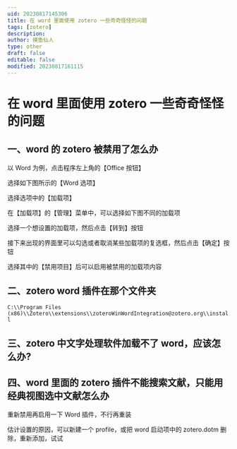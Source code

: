 ```yaml
---
uid: 20230817145306
title: 在 word 里面使用 zotero 一些奇奇怪怪的问题
tags: [zotero]
description: 
author: 摸鱼仙人
type: other
draft: false
editable: false
modified: 20230817161115
---
```


# 在 word 里面使用 zotero 一些奇奇怪怪的问题

## 一、word 的 zotero 被禁用了怎么办

以 Word 为例，点击程序左上角的【Office 按钮】

选择如下图所示的【Word 选项】

选择选项中的【加载项】

在【加载项】的【管理】菜单中，可以选择如下图不同的加载项

选择一个想设置的加载项，然后点击【转到】按钮

接下来出现的界面里可以勾选或者取消某些加载项的复选框，然后点击【确定】按钮

选择其中的【禁用项目】后可以启用被禁用的加载项内容

## 二、zotero word 插件在那个文件夹

`C:\\Program Files (x86)\\Zotero\\extensions\\zoteroWinWordIntegration@zotero.org\\install`

## 三、zotero 中文字处理软件加载不了 word，应该怎么办?

## 四、word 里面的 zotero 插件不能搜索文献，只能用经典视图选中文献怎么办

重新禁用再启用一下 Word 插件，不行再重装

估计设置的原因，可以新建一个 profile，或把 word 启动项中的 zotero.dotm 删除，重新添加，试试
